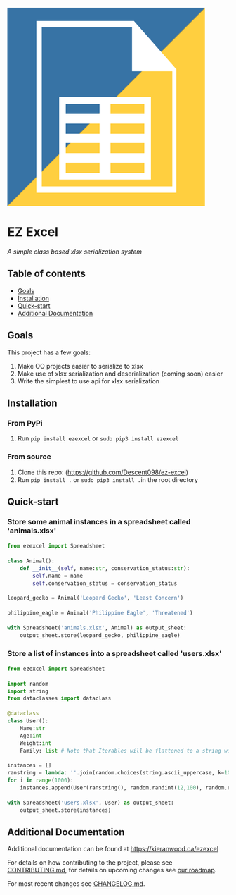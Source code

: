 ![execel logo](https://raw.githubusercontent.com/Descent098/ezexcel/master/.github/logo.png)

# EZ Excel

*A simple class based xlsx serialization system*

## Table of contents
- [Goals](#goals)
- [Installation](#installation)
- [Quick-start](#quick-start)
- [Additional Documentation](#additional-documentation)

## Goals
This project has a few goals:
1. Make OO projects easier to serialize to xlsx
2. Make use of xlsx serialization and deserialization (coming soon) easier
3. Write the simplest to use api for xlsx serialization

## Installation

### From PyPi

1. Run ```pip install ezexcel``` or ```sudo pip3 install ezexcel```

### From source

1. Clone this repo: (https://github.com/Descent098/ez-excel)
2. Run ```pip install .``` or ```sudo pip3 install .```in the root directory


## Quick-start

### Store some animal instances in a spreadsheet called 'animals.xlsx'
```python
from ezexcel import Spreadsheet

class Animal():
    def __init__(self, name:str, conservation_status:str):
        self.name = name
        self.conservation_status = conservation_status

leopard_gecko = Animal('Leopard Gecko', 'Least Concern')

philippine_eagle = Animal('Philippine Eagle', 'Threatened')

with Spreadsheet('animals.xlsx', Animal) as output_sheet:
    output_sheet.store(leopard_gecko, philippine_eagle)
```

### Store a list of instances into a spreadsheet called 'users.xlsx'
```python
from ezexcel import Spreadsheet

import random
import string
from dataclasses import dataclass

@dataclass
class User():
    Name:str
    Age:int
    Weight:int
    Family: list # Note that Iterables will be flattened to a string with newline seperators

instances = []
ranstring = lambda: ''.join(random.choices(string.ascii_uppercase, k=10)) # Generates a random 10 character string
for i in range(1000):
    instances.append(User(ranstring(), random.randint(12,100), random.randint(75,400), [ranstring(), ranstring(), ranstring()]))

with Spreadsheet('users.xlsx', User) as output_sheet:
    output_sheet.store(instances)
```

## Additional Documentation

Additional documentation can be found at https://kieranwood.ca/ezexcel

For details on how contributing to the project, please see [CONTRIBUTING.md](https://github.com/Descent098/ezexcel/blob/master/CONTRIBUTING.md), for details on upcoming changes see [our roadmap](https://github.com/Descent098/ezexcel/projects).

For most recent changes see [CHANGELOG.md](https://github.com/Descent098/ezexcel/blob/master/CHANGELOG.md).

